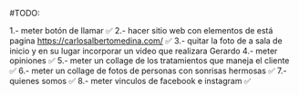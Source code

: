 #TODO:

1.- meter botón de llamar ✅
2.- hacer sitio web con elementos de está pagina https://carlosalbertomedina.com/ ✅
3.- quitar la foto de a sala de inicio y en su lugar incorporar un video que realizara Gerardo
4.- meter opiniones ✅
5.- meter un collage de los tratamientos que maneja el cliente ✅
6.- meter un collage de fotos de personas con sonrisas hermosas ✅
7.- quienes somos ✅
8.- meter vinculos de facebook e instagram ✅